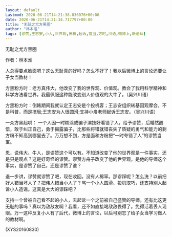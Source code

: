 ```yaml
---
layout: default
Lastmod: 2020-06-21T14:21:38.836076+00:00
date: 2020-06-21T14:21:34.717797+00:00
title: "无耻之尤方黑圈"
author: "林本淮"
tags: [谬赞,王志安,小人,世界观,黑粉,起诉,错当,方时,川语,微博上,新语丝]
---
```


无耻之尤方黑圈

作者：林本淮

人总得要点脸面吧？这么无耻真的好吗？怎么不好了！我以后微博上的言论还要让子女当教材！

方黑粉方时：老方真伟大，他改变了我的世界观、价值观。教会了我用科学精神和科学方法看世界，我最佩服这种能改变别人价值观的大牛了。（吴兴川语）

方黑粉方时：倒韩期间我就认定王志安是个投机客；王志安组织转基因观摩会，不是科普，而是搅局;王志安为人很圆滑;支持小舟老师起诉王志安。（吴兴川语）

一众方黑起哄： 一个人因一时糊涂或骗子演技好看错了人，给予谬赞，后幡然醒悟，敢于纠正自己，勇于揭露骗子，比那些将错就错丧失了质疑的勇气和能力的剩方粉不知高到哪里去了。万万想不到，方是面和方粉把“一时夸错了人”的谬赞当宝。

恩，说伟大、牛人，是谬赞这个可以有。不知道改变了他的世界观是一件事实，还是只是观点？这是好奇怪的谬赞。谬赞方舟子改变了他的世界观，是他的导师这个事实，是谬赞了自己，还是谬赞了谁？

退一步讲，谬赞就谬赞了吧，现在收回。没有人稀罕。那谬踩呢？怎么洗？以前把好人错当坏人了？把伟人错当小人了？骂一个小人圆滑、投机取巧，还支持别人起诉小人造谣。这真是大大的谬踩吧？

支持一个曾被自己看不起的小人，去起诉一个之前被自己盛赞的导师。还有比这更无耻的事吗？真以为敌敌友啊？我看，还不如直接喝敌敌畏得了。免得活着丢人现眼。万一这种反复小人有了后代，微博上的言论，以后可别忘了给子女当学习做人的教材啊。

(XYS20160830)


